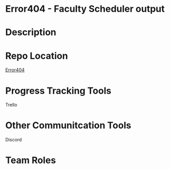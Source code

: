 # Error404 - Faculty Scheduler output

# Description

# Repo Location
[Error404](https://github.com/GGC-SD/Error404)

# Progress Tracking Tools
Trello

# Other Communitcation Tools
Discord

# Team Roles
#

